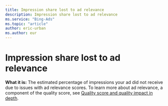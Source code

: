 ```yaml
---
title: Impression share lost to ad relevance
description: Impression share lost to ad relevance
ms.service: "Bing-Ads"
ms.topic: "article"
author: eric-urban
ms.author: eur
---
```


# Impression share lost to ad relevance

**What it is:**     The estimated percentage of impressions your ad did not receive due to issues with ad relevance scores. To learn more about ad relevance, a component of the quality score, see [Quality score and quality impact in depth](../hlp_BA_CONC_AboutQualityScore.md).



